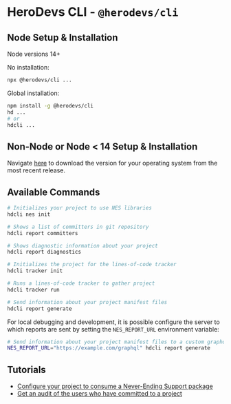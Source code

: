 # HeroDevs CLI - `@herodevs/cli`

## Node Setup & Installation

Node versions 14+

No installation:

```bash
npx @herodevs/cli ...
```

Global installation:

```bash
npm install -g @herodevs/cli
hd ...
# or
hdcli ...
```

## Non-Node or Node < 14 Setup & Installation

Navigate [here](https://github.com/herodevs/cli/releases) to download the version for your operating system from the most recent release.

## Available Commands

```bash
# Initializes your project to use NES libraries
hdcli nes init
```

```bash
# Shows a list of committers in git repository
hdcli report committers
```

```bash
# Shows diagnostic information about your project
hdcli report diagnostics
```

```bash
# Initializes the project for the lines-of-code tracker
hdcli tracker init
```

```bash
# Runs a lines-of-code tracker to gather project
hdcli tracker run
```

```bash
# Send information about your project manifest files
hdcli report generate
```

For local debugging and development, it is possible configure the server to which reports are sent by setting the `NES_REPORT_URL` environment variable:

```bash
# Send information about your project manifest files to a custom graphql endpoint
NES_REPORT_URL="https://example.com/graphql" hdcli report generate
```

## Tutorials

- [Configure your project to consume a Never-Ending Support package](docs/nes-init.md)
- [Get an audit of the users who have committed to a project](docs/git-audit.md)
